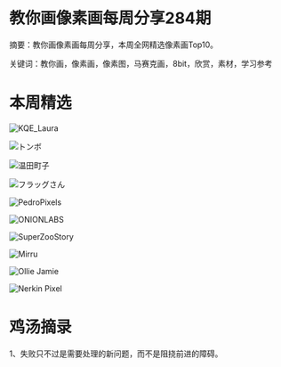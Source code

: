 # 教你画像素画每周分享284期


  摘要：教你画像素画每周分享，本周全网精选像素画Top10。

  关键词：教你画，像素画，像素图，马赛克画，8bit，欣赏，素材，学习参考

# 本周精选

![KQE_Laura](https://pbs.twimg.com/media/GDpuDmebwAAQSA4?format=png&name=medium)

![トンボ](https://pbs.twimg.com/media/GMDNT4zbgAAg4h2?format=jpg&name=medium)

![温田町子](https://pbs.twimg.com/media/GMDA6OXaYAA71VQ?format=jpg&name=medium)

![フラッグさん](https://pbs.twimg.com/media/GMEC_FhaAAANv4o?format=png&name=medium)

![PedroPixels](https://pbs.twimg.com/media/GBrB5OCWIAAN1Nk?format=png&name=4096x4096)

![ONIONLABS](https://pbs.twimg.com/media/GMBPB6BXIAAy0Z8?format=png&name=medium)

![SuperZooStory](https://pbs.twimg.com/media/GMCZaddXkAAiuP_?format=png&name=medium)

![Mirru](https://pbs.twimg.com/media/GKf0ltRWQAALUMg?format=png&name=small)

![Ollie Jamie](https://pbs.twimg.com/media/GMCAu-KXcAA4tHU?format=jpg&name=medium)

![Nerkin Pixel](https://pbs.twimg.com/media/GFbuEWNWQAAL-hU?format=png&name=large)



# 鸡汤摘录

1、失败只不过是需要处理的新问题，而不是阻挠前进的障碍。
